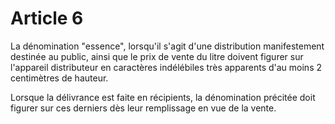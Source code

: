 # Article 6

La dénomination "essence", lorsqu'il s'agit d'une distribution manifestement destinée au public, ainsi que le prix de vente du litre doivent figurer sur l'appareil distributeur en caractères indélébiles très apparents d'au moins 2 centimètres de hauteur.

Lorsque la délivrance est faite en récipients, la dénomination précitée doit figurer sur ces derniers dès leur remplissage en vue de la vente.

